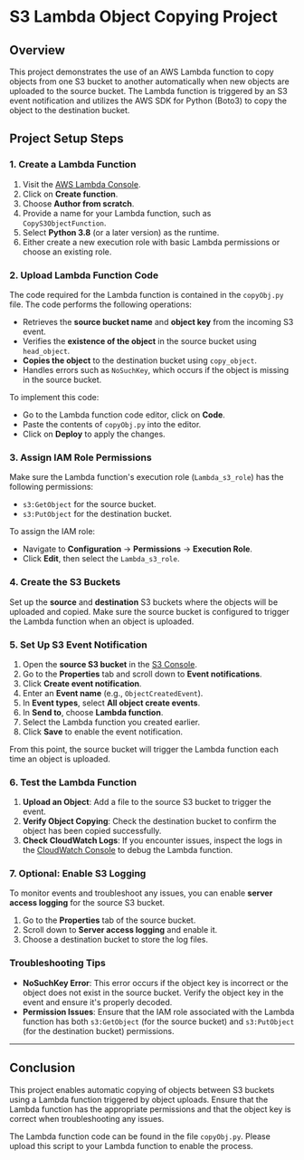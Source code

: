 # S3 Lambda Object Copying Project

## Overview

This project demonstrates the use of an AWS Lambda function to copy objects from one S3 bucket to another automatically when new objects are uploaded to the source bucket. The Lambda function is triggered by an S3 event notification and utilizes the AWS SDK for Python (Boto3) to copy the object to the destination bucket.

## Project Setup Steps

### 1. **Create a Lambda Function**

1. Visit the [AWS Lambda Console](https://console.aws.amazon.com/lambda/).
2. Click on **Create function**.
3. Choose **Author from scratch**.
4. Provide a name for your Lambda function, such as `CopyS3ObjectFunction`.
5. Select **Python 3.8** (or a later version) as the runtime.
6. Either create a new execution role with basic Lambda permissions or choose an existing role.

### 2. **Upload Lambda Function Code**

The code required for the Lambda function is contained in the `copyObj.py` file. The code performs the following operations:

- Retrieves the **source bucket name** and **object key** from the incoming S3 event.
- Verifies the **existence of the object** in the source bucket using `head_object`.
- **Copies the object** to the destination bucket using `copy_object`.
- Handles errors such as `NoSuchKey`, which occurs if the object is missing in the source bucket.

To implement this code:

- Go to the Lambda function code editor, click on **Code**.
- Paste the contents of `copyObj.py` into the editor.
- Click on **Deploy** to apply the changes.

### 3. **Assign IAM Role Permissions**

Make sure the Lambda function's execution role (`Lambda_s3_role`) has the following permissions:
- `s3:GetObject` for the source bucket.
- `s3:PutObject` for the destination bucket.

To assign the IAM role:
- Navigate to **Configuration** → **Permissions** → **Execution Role**.
- Click **Edit**, then select the `Lambda_s3_role`.

### 4. **Create the S3 Buckets**

Set up the **source** and **destination** S3 buckets where the objects will be uploaded and copied. Make sure the source bucket is configured to trigger the Lambda function when an object is uploaded.

### 5. **Set Up S3 Event Notification**

1. Open the **source S3 bucket** in the [S3 Console](https://console.aws.amazon.com/s3/).
2. Go to the **Properties** tab and scroll down to **Event notifications**.
3. Click **Create event notification**.
4. Enter an **Event name** (e.g., `ObjectCreatedEvent`).
5. In **Event types**, select **All object create events**.
6. In **Send to**, choose **Lambda function**.
7. Select the Lambda function you created earlier.
8. Click **Save** to enable the event notification.

From this point, the source bucket will trigger the Lambda function each time an object is uploaded.

### 6. **Test the Lambda Function**

1. **Upload an Object**: Add a file to the source S3 bucket to trigger the event.
2. **Verify Object Copying**: Check the destination bucket to confirm the object has been copied successfully.
3. **Check CloudWatch Logs**: If you encounter issues, inspect the logs in the [CloudWatch Console](https://console.aws.amazon.com/cloudwatch/) to debug the Lambda function.

### 7. **Optional: Enable S3 Logging**

To monitor events and troubleshoot any issues, you can enable **server access logging** for the source S3 bucket.

1. Go to the **Properties** tab of the source bucket.
2. Scroll down to **Server access logging** and enable it.
3. Choose a destination bucket to store the log files.

### Troubleshooting Tips

- **NoSuchKey Error**: This error occurs if the object key is incorrect or the object does not exist in the source bucket. Verify the object key in the event and ensure it's properly decoded.
- **Permission Issues**: Ensure that the IAM role associated with the Lambda function has both `s3:GetObject` (for the source bucket) and `s3:PutObject` (for the destination bucket) permissions.

---

## Conclusion

This project enables automatic copying of objects between S3 buckets using a Lambda function triggered by object uploads. Ensure that the Lambda function has the appropriate permissions and that the object key is correct when troubleshooting any issues.

The Lambda function code can be found in the file `copyObj.py`. Please upload this script to your Lambda function to enable the process.
